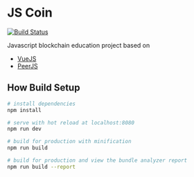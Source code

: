 JS Coin
=======
[![Build Status](https://travis-ci.org/jsweekdays/jscoin.svg?branch=master)](https://travis-ci.org/jsweekdays/jscoin)

Javascript blockchain education project based on

* [VueJS](https://vuejs.org/)
* [PeerJS](http://peerjs.com/)

## How Build Setup

``` bash
# install dependencies
npm install

# serve with hot reload at localhost:8080
npm run dev

# build for production with minification
npm run build

# build for production and view the bundle analyzer report
npm run build --report
```
